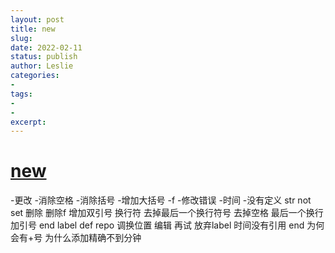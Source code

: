 ```yaml
---
layout: post
title: new
slug:
date: 2022-02-11
status: publish
author: Leslie
categories:
-
tags:
-
-
excerpt:
---
```


# [new](https://github.com/lesnolie/Marverick/issues/1)

-更改
-消除空格
-消除括号
-增加大括号
-f
-修改错误
-时间
-没有定义
str not set
删除
删除f
增加双引号
换行符
去掉最后一个换行符号
去掉空格
最后一个换行加引号
end
label
def repo
调换位置
编辑
再试
放弃label
时间没有引用
end
为何会有+号
为什么添加精确不到分钟